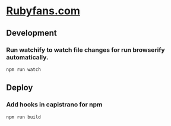# [Rubyfans.com](http://rubyfans.com)

Development
------
### Run watchify to watch file changes for run browserify automatically.
    npm run watch

Deploy
------
### Add hooks in capistrano for npm
    npm run build
